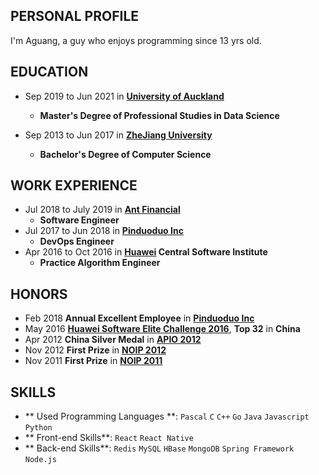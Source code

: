 ## PERSONAL PROFILE

I'm Aguang, a guy who enjoys programming since 13 yrs old.

## EDUCATION

* Sep 2019 to Jun 2021 in **[University of Auckland](https://www.auckland.ac.nz/en.html)**
  * **Master's Degree of Professional Studies in Data Science**

* Sep 2013 to Jun 2017 in **[ZheJiang University](http://www.zju.edu.cn/)**
  * **Bachelor's Degree of Computer Science**

## WORK EXPERIENCE

* Jul 2018 to July 2019 in **[Ant Financial](https://en.wikipedia.org/wiki/Ant_Financial)**
  * **Software Engineer**
* Jul 2017 to Jun 2018 in **[Pinduoduo Inc](https://en.wikipedia.org/wiki/Pinduoduo)**
  * **DevOps Engineer**
* Apr 2016 to Oct 2016 in **[Huawei](https://en.wikipedia.org/wiki/Huawei) Central Software Institute**
  * **Practice Algorithm Engineer**

## HONORS

  * Feb 2018 **Annual Excellent Employee** in **[Pinduoduo Inc](https://en.wikipedia.org/wiki/Pinduoduo)**
  * May 2016 **[Huawei Software Elite Challenge 2016](https://codecraft.huawei.com/)**, **Top 32** in **China**
  * Apr 2012 **China Silver Medal** in **[APIO 2012](http://apio-olympiad.org/)**
  * Nov 2012 **First Prize** in **[NOIP 2012](http://www.noi.cn/)**
  * Nov 2011 **First Prize** in **[NOIP 2011](http://www.noi.cn/)**

## SKILLS

  * ** Used Programming Languages **: `Pascal` `C` `C++` `Go` `Java` `Javascript` `Python`
  * ** Front-end Skills**: `React` `React Native`
  * ** Back-end Skills**: `Redis` `MySQL` `HBase` `MongoDB` `Spring Framework` `Node.js`
